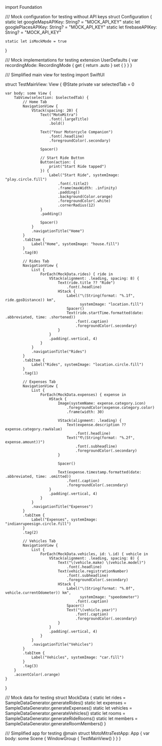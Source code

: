 import Foundation

/// Mock configuration for testing without API keys
struct Configuration {
    static let googleMapsAPIKey: String? = "MOCK_API_KEY"
    static let googlePlacesAPIKey: String? = "MOCK_API_KEY"
    static let firebaseAPIKey: String? = "MOCK_API_KEY"
    
    static let isMockMode = true
}

/// Mock implementations for testing
extension UserDefaults {
    var recordingMode: RecordingMode {
        get { return .auto }
        set { }
    }
}

/// Simplified main view for testing
import SwiftUI

struct TestMainView: View {
    @State private var selectedTab = 0
    
    var body: some View {
        TabView(selection: $selectedTab) {
            // Home Tab
            NavigationView {
                VStack(spacing: 20) {
                    Text("MotoMitra")
                        .font(.largeTitle)
                        .bold()
                    
                    Text("Your Motorcycle Companion")
                        .font(.headline)
                        .foregroundColor(.secondary)
                    
                    Spacer()
                    
                    // Start Ride Button
                    Button(action: {
                        print("Start Ride tapped")
                    }) {
                        Label("Start Ride", systemImage: "play.circle.fill")
                            .font(.title2)
                            .frame(maxWidth: .infinity)
                            .padding()
                            .background(Color.orange)
                            .foregroundColor(.white)
                            .cornerRadius(12)
                    }
                    .padding()
                    
                    Spacer()
                }
                .navigationTitle("Home")
            }
            .tabItem {
                Label("Home", systemImage: "house.fill")
            }
            .tag(0)
            
            // Rides Tab
            NavigationView {
                List {
                    ForEach(MockData.rides) { ride in
                        VStack(alignment: .leading, spacing: 8) {
                            Text(ride.title ?? "Ride")
                                .font(.headline)
                            HStack {
                                Label("\(String(format: "%.1f", ride.gpsDistance)) km", 
                                      systemImage: "location.fill")
                                Spacer()
                                Text(ride.startTime.formatted(date: .abbreviated, time: .shortened))
                                    .font(.caption)
                                    .foregroundColor(.secondary)
                            }
                        }
                        .padding(.vertical, 4)
                    }
                }
                .navigationTitle("Rides")
            }
            .tabItem {
                Label("Rides", systemImage: "location.circle.fill")
            }
            .tag(1)
            
            // Expenses Tab
            NavigationView {
                List {
                    ForEach(MockData.expenses) { expense in
                        HStack {
                            Image(systemName: expense.category.icon)
                                .foregroundColor(expense.category.color)
                                .frame(width: 30)
                            
                            VStack(alignment: .leading) {
                                Text(expense.description ?? expense.category.rawValue)
                                    .font(.headline)
                                Text("₹\(String(format: "%.2f", expense.amount))")
                                    .font(.subheadline)
                                    .foregroundColor(.secondary)
                            }
                            
                            Spacer()
                            
                            Text(expense.timestamp.formatted(date: .abbreviated, time: .omitted))
                                .font(.caption)
                                .foregroundColor(.secondary)
                        }
                        .padding(.vertical, 4)
                    }
                }
                .navigationTitle("Expenses")
            }
            .tabItem {
                Label("Expenses", systemImage: "indianrupeesign.circle.fill")
            }
            .tag(2)
            
            // Vehicles Tab
            NavigationView {
                List {
                    ForEach(MockData.vehicles, id: \.id) { vehicle in
                        VStack(alignment: .leading, spacing: 8) {
                            Text("\(vehicle.make) \(vehicle.model)")
                                .font(.headline)
                            Text(vehicle.registrationNumber)
                                .font(.subheadline)
                                .foregroundColor(.secondary)
                            HStack {
                                Label("\(String(format: "%.0f", vehicle.currentOdometer)) km", 
                                      systemImage: "speedometer")
                                    .font(.caption)
                                Spacer()
                                Text("\(vehicle.year)")
                                    .font(.caption)
                                    .foregroundColor(.secondary)
                            }
                        }
                        .padding(.vertical, 4)
                    }
                }
                .navigationTitle("Vehicles")
            }
            .tabItem {
                Label("Vehicles", systemImage: "car.fill")
            }
            .tag(3)
        }
        .accentColor(.orange)
    }
}

/// Mock data for testing
struct MockData {
    static let rides = SampleDataGenerator.generateRides()
    static let expenses = SampleDataGenerator.generateExpenses()
    static let vehicles = SampleDataGenerator.generateVehicles()
    static let rooms = SampleDataGenerator.generateRideRooms()
    static let members = SampleDataGenerator.generateRoomMembers()
}

/// Simplified app for testing
@main
struct MotoMitraTestApp: App {
    var body: some Scene {
        WindowGroup {
            TestMainView()
        }
    }
}